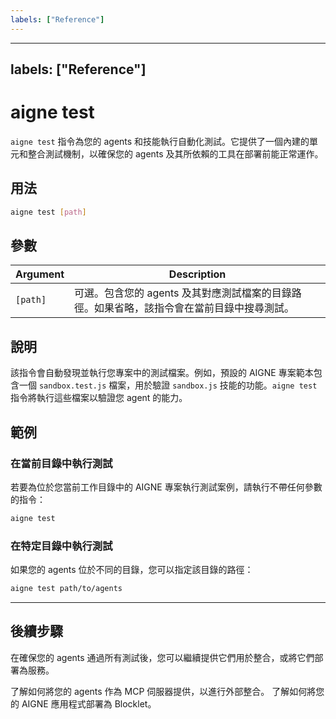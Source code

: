 ```yaml
---
labels: ["Reference"]
---
```


---
labels: ["Reference"]
---

# aigne test

`aigne test` 指令為您的 agents 和技能執行自動化測試。它提供了一個內建的單元和整合測試機制，以確保您的 agents 及其所依賴的工具在部署前能正常運作。

## 用法

```bash Basic Syntax icon=lucide:terminal
aigne test [path]
```

## 參數

| Argument      | Description                                                                                                |
|---------------|------------------------------------------------------------------------------------------------------------|
| `[path]`      | 可選。包含您的 agents 及其對應測試檔案的目錄路徑。如果省略，該指令會在當前目錄中搜尋測試。 |

## 說明

該指令會自動發現並執行您專案中的測試檔案。例如，預設的 AIGNE 專案範本包含一個 `sandbox.test.js` 檔案，用於驗證 `sandbox.js` 技能的功能。`aigne test` 指令將執行這些檔案以驗證您 agent 的能力。

## 範例

### 在當前目錄中執行測試

若要為位於您當前工作目錄中的 AIGNE 專案執行測試案例，請執行不帶任何參數的指令：

```bash icon=lucide:terminal
aigne test
```

### 在特定目錄中執行測試

如果您的 agents 位於不同的目錄，您可以指定該目錄的路徑：

```bash icon=lucide:terminal
aigne test path/to/agents
```

---

## 後續步驟

在確保您的 agents 通過所有測試後，您可以繼續提供它們用於整合，或將它們部署為服務。

<x-cards>
  <x-card data-title="aigne serve-mcp" data-icon="lucide:server" data-href="/command-reference/serve-mcp">
    了解如何將您的 agents 作為 MCP 伺服器提供，以進行外部整合。
  </x-card>
  <x-card data-title="aigne deploy" data-icon="lucide:rocket" data-href="/command-reference/deploy">
    了解如何將您的 AIGNE 應用程式部署為 Blocklet。
  </x-card>
</x-cards>